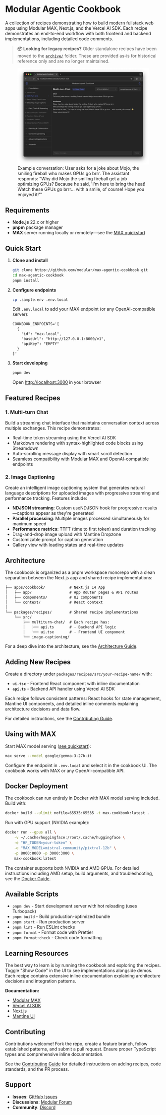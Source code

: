 # Modular Agentic Cookbook

A collection of recipes demonstrating how to build modern fullstack web apps using Modular MAX, Next.js, and the Vercel AI SDK. Each recipe demonstrates an end-to-end workflow with both frontend and backend implementations, including detailed code comments.

> **📦 Looking for legacy recipes?** Older standalone recipes have been moved to the [`archive/`](./archive/) folder. These are provided as-is for historical reference only and are no longer maintained.

<figure>
  <img src="docs/images/cookbook-screenshot.png" alt="Screenshot of the Modular Agentic Cookbook interface showing the Multi-turn Chat recipe" />
  <figcaption>
    Example conversation: User asks for a joke about Mojo, the smiling fireball who makes GPUs go brrr. The assistant responds: "Why did Mojo the smiling fireball get a job optimizing GPUs? Because he said, 'I'm here to bring the heat! Watch these GPUs go brrr... with a smile, of course! Hope you enjoyed it!'"
  </figcaption>
</figure>

## Requirements

- **Node.js** 22.x or higher
- **pnpm** package manager
- **MAX** server running locally or remotely—see the [MAX quickstart](https://docs.modular.com/max/get-started/)

## Quick Start

1. **Clone and install**

    ```bash
    git clone https://github.com/modular/max-agentic-cookbook.git
    cd max-agentic-cookbook
    pnpm install
    ```

2. **Configure endpoints**

    ```bash
    cp .sample.env .env.local
    ```

    Edit `.env.local` to add your MAX endpoint (or any OpenAI-compatible server):

    ```env
    COOKBOOK_ENDPOINTS='[
      {
        "id": "max-local",
        "baseUrl": "http://127.0.0.1:8000/v1",
        "apiKey": "EMPTY"
      }
    ]'
    ```

3. **Start developing**

    ```bash
    pnpm dev
    ```

    Open [http://localhost:3000](http://localhost:3000) in your browser

## Featured Recipes

### 1. **Multi-turn Chat**

Build a streaming chat interface that maintains conversation context across multiple exchanges. This recipe demonstrates:

- Real-time token streaming using the Vercel AI SDK
- Markdown rendering with syntax-highlighted code blocks using Streamdown
- Auto-scrolling message display with smart scroll detection
- Seamless compatibility with Modular MAX and OpenAI-compatible endpoints

### 2. **Image Captioning**

Create an intelligent image captioning system that generates natural language descriptions for uploaded images with progressive streaming and performance tracking. Features include:

- **NDJSON streaming**: Custom useNDJSON hook for progressive results—captions appear as they're generated
- **Parallel processing**: Multiple images processed simultaneously for maximum speed
- **Performance metrics**: TTFT (time to first token) and duration tracking
- Drag-and-drop image upload with Mantine Dropzone
- Customizable prompt for caption generation
- Gallery view with loading states and real-time updates

## Architecture

The cookbook is organized as a pnpm workspace monorepo with a clean separation between the Next.js app and shared recipe implementations:

```plaintext
├── apps/cookbook/           # Next.js 14 App
│   ├── app/                 # App Router pages & API routes
│   ├── components/          # UI components
│   └── context/             # React context
│
└── packages/recipes/        # Shared recipe implementations
    └── src/
        ├── multiturn-chat/  # Each recipe has:
        │   ├── api.ts       # - Backend API logic
        │   └── ui.tsx       # - Frontend UI component
        └── image-captioning/
```

For a deep dive into the architecture, see the [Architecture Guide](./docs/architecture.md).

## Adding New Recipes

Create a directory under `packages/recipes/src/your-recipe-name/` with:

- **`ui.tsx`** - Frontend React component with inline documentation
- **`api.ts`** - Backend API handler using Vercel AI SDK

Each recipe follows consistent patterns: React hooks for state management, Mantine UI components, and detailed inline comments explaining architecture decisions and data flow.

For detailed instructions, see the [Contributing Guide](./docs/contributing.md).

## Using with MAX

Start MAX model serving ([see quickstart](https://docs.modular.com/max/get-started/)):

```bash
max serve --model google/gemma-3-27b-it
```

Configure the endpoint in `.env.local` and select it in the cookbook UI. The cookbook works with MAX or any OpenAI-compatible API.

## Docker Deployment

The cookbook can run entirely in Docker with MAX model serving included. Build with:

```bash
docker build --ulimit nofile=65535:65535 -t max-cookbook:latest .
```

Run with GPU support (NVIDIA example):

```bash
docker run --gpus all \
    -v ~/.cache/huggingface:/root/.cache/huggingface \
    -e "HF_TOKEN=your-token" \
    -e "MAX_MODEL=mistral-community/pixtral-12b" \
    -p 8000:8000 -p 3000:3000 \
    max-cookbook:latest
```

The container supports both NVIDIA and AMD GPUs. For detailed instructions including AMD setup, build arguments, and troubleshooting, see the [Docker Guide](./docs/docker.md).

## Available Scripts

- `pnpm dev` - Start development server with hot reloading (uses Turbopack)
- `pnpm build` - Build production-optimized bundle
- `pnpm start` - Run production server
- `pnpm lint` - Run ESLint checks
- `pnpm format` - Format code with Prettier
- `pnpm format:check` - Check code formatting

## Learning Resources

The best way to learn is by running the cookbook and exploring the recipes. Toggle "Show Code" in the UI to see implementations alongside demos. Each recipe contains extensive inline documentation explaining architecture decisions and integration patterns.

**Documentation:**

- [Modular MAX](https://docs.modular.com/)
- [Vercel AI SDK](https://sdk.vercel.ai/docs)
- [Next.js](https://nextjs.org/docs)
- [Mantine UI](https://mantine.dev/)

## Contributing

Contributions welcome! Fork the repo, create a feature branch, follow established patterns, and submit a pull request. Ensure proper TypeScript types and comprehensive inline documentation.

See the [Contributing Guide](./docs/contributing.md) for detailed instructions on adding recipes, code standards, and the PR process.

## Support

- **Issues**: [GitHub Issues](https://github.com/modular/max-recipes/issues)
- **Discussions**: [Modular Forum](https://forum.modular.com/)
- **Community**: [Discord](https://discord.gg/modular)
